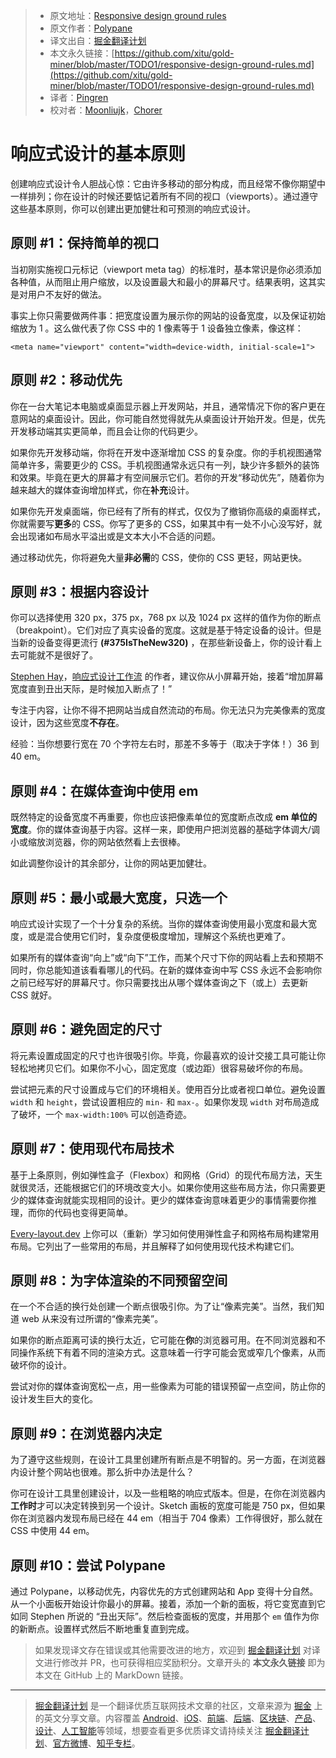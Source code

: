 > * 原文地址：[Responsive design ground rules](https://polypane.rocks/blog/responsive-design-ground-rules/)
> * 原文作者：[Polypane](https://polypane.rocks/blog/)
> * 译文出自：[掘金翻译计划](https://github.com/xitu/gold-miner)
> * 本文永久链接：[https://github.com/xitu/gold-miner/blob/master/TODO1/responsive-design-ground-rules.md](https://github.com/xitu/gold-miner/blob/master/TODO1/responsive-design-ground-rules.md)
> * 译者：[Pingren](https://github.com/Pingren)
> * 校对者：[Moonliujk](https://github.com/Moonliujk)，[Chorer](https://github.com/Chorer)

# 响应式设计的基本原则

创建响应式设计令人胆战心惊：它由许多移动的部分构成，而且经常不像你期望中一样排列；你在设计的时候还要惦记着所有不同的视口（viewports）。通过遵守这些基本原则，你可以创建出更加健壮和可预测的响应式设计。

## 原则 #1：保持简单的视口

当初刚实施视口元标记（viewport meta tag）的标准时，基本常识是你必须添加各种值，从而阻止用户缩放，以及设置最大和最小的屏幕尺寸。结果表明，这其实是对用户不友好的做法。

事实上你只需要做两件事：把宽度设置为展示你的网站的设备宽度，以及保证初始缩放为 1 。这么做代表了你 CSS 中的 1 像素等于 1 设备独立像素，像这样：

```
<meta name="viewport" content="width=device-width, initial-scale=1">
```

## 原则 #2：移动优先

你在一台大笔记本电脑或桌面显示器上开发网站，并且，通常情况下你的客户更在意网站的桌面设计。因此，你可能自然觉得就先从桌面设计开始开发。但是，优先开发移动端其实更简单，而且会让你的代码更少。

如果你先开发移动端，你将在开发中逐渐增加 CSS 的复杂度。你的手机视图通常简单许多，需要更少的 CSS。手机视图通常永远只有一列，缺少许多额外的装饰和效果。毕竟在更大的屏幕才有空间展示它们。若你的开发“移动优先”，随着你为越来越大的媒体查询增加样式，你在**补充**设计。

如果你先开发桌面端，你已经有了所有的样式，仅仅为了撤销你高级的桌面样式，你就需要写**更多**的 CSS。你写了更多的 CSS，如果其中有一处不小心没写好，就会出现诸如布局水平溢出或是文本大小不合适的问题。

通过移动优先，你将避免大量**非必需**的 CSS，使你的 CSS 更轻，网站更快。

## 原则 #3：根据内容设计

你可以选择使用 320 px，375 px，768 px 以及 1024 px 这样的值作为你的断点（breakpoint）。它们对应了真实设备的宽度。这就是基于特定设备的设计。但是当新的设备变得更流行 **(#375IsTheNew320)** ，在那些新设备上，你的设计看上去可能就不是很好了。

[Stephen Hay](http://the-haystack.com/)，[响应式设计工作流](http://www.peachpit.com/store/responsive-design-workflow-9780321887863) 的作者，建议你从小屏幕开始，接着“增加屏幕宽度直到丑出天际，是时候加入断点了！”

专注于内容，让你不得不把网站当成自然流动的布局。你无法只为完美像素的宽度设计，因为这些宽度**不存在**。

经验：当你想要行宽在 70 个字符左右时，那差不多等于（取决于字体！）36 到 40 em。

## 原则 #4：在媒体查询中使用 em

既然特定的设备宽度不再重要，你也应该把像素单位的宽度断点改成 **em 单位的宽度**。你的媒体查询基于内容。这样一来，即使用户把浏览器的基础字体调大/调小或缩放浏览器，你的网站依然看上去很棒。

如此调整你设计的其余部分，让你的网站更加健壮。

## 原则 #5：最小或最大宽度，只选一个

响应式设计实现了一个十分复杂的系统。当你的媒体查询使用最小宽度和最大宽度，或是混合使用它们时，复杂度便极度增加，理解这个系统也更难了。

如果所有的媒体查询“向上”或“向下”工作，而某个尺寸下你的网站看上去和预期不同时，你总能知道该看看哪儿的代码。在新的媒体查询中写 CSS 永远不会影响你之前已经写好的屏幕尺寸。你只需要找出从哪个媒体查询之下（或上）去更新 CSS 就好。

## 原则 #6：避免固定的尺寸

将元素设置成固定的尺寸也许很吸引你。毕竟，你最喜欢的设计交接工具可能让你轻松地拷贝它们。如果你不小心，固定宽度（或边距）很容易破坏你的布局。

尝试把元素的尺寸设置成与它们的环境相关。使用百分比或者视口单位。避免设置 `width` 和 `height`，尝试设置相应的 `min-` 和 `max-`。如果你发现 `width` 对布局造成了破坏，一个 `max-width:100%` 可以创造奇迹。

## 原则 #7：使用现代布局技术

基于上条原则，例如弹性盒子（Flexbox）和网格（Grid）的现代布局方法，天生就很灵活，还能根据它们的环境改变大小。如果你使用这些布局方法，你只需要更少的媒体查询就能实现相同的设计。更少的媒体查询意味着更少的事情需要你推理，而你的代码也变得更简单。

[Every-layout.dev](https://every-layout.dev/) 上你可以（重新）学习如何使用弹性盒子和网格布局构建常用布局。它列出了一些常用的布局，并且解释了如何使用现代技术构建它们。

## 原则 #8：为字体渲染的不同预留空间

在一个不合适的换行处创建一个断点很吸引你。为了让“像素完美”。当然，我们知道 web 从来没有过所谓的“像素完美”。

如果你的断点距离可读的换行太近，它可能在**你**的浏览器可用。在不同浏览器和不同操作系统下有着不同的渲染方式。这意味着一行字可能会宽或窄几个像素，从而破坏你的设计。

尝试对你的媒体查询宽松一点，用一些像素为可能的错误预留一点空间，防止你的设计发生巨大的变化。

## 原则 #9：在浏览器内决定

为了遵守这些规则，在设计工具里创建所有断点是不明智的。另一方面，在浏览器内设计整个网站也很难。那么折中办法是什么？

你可在设计工具里创建设计，以及一些粗略的响应式版本。但是，在你在浏览器内**工作时**才可以决定转换到另一个设计。Sketch 画板的宽度可能是 750 px，但如果你在浏览器内发现布局已经在 44 em（相当于 704 像素）工作得很好，那么就在 CSS 中使用 44 em。

## 原则 #10：尝试 Polypane

通过 Polypane，以移动优先，内容优先的方式创建网站和 App 变得十分自然。从一个小面板开始设计你最小的屏幕。接着，添加一个新的面板，将它变宽直到它如同 Stephen 所说的 “丑出天际”。然后检查面板的宽度，并用那个 `em` 值作为你的新断点。设置样式然后不断地重复直到完成。

> 如果发现译文存在错误或其他需要改进的地方，欢迎到 [掘金翻译计划](https://github.com/xitu/gold-miner) 对译文进行修改并 PR，也可获得相应奖励积分。文章开头的 **本文永久链接** 即为本文在 GitHub 上的 MarkDown 链接。

---

> [掘金翻译计划](https://github.com/xitu/gold-miner) 是一个翻译优质互联网技术文章的社区，文章来源为 [掘金](https://juejin.im) 上的英文分享文章。内容覆盖 [Android](https://github.com/xitu/gold-miner#android)、[iOS](https://github.com/xitu/gold-miner#ios)、[前端](https://github.com/xitu/gold-miner#前端)、[后端](https://github.com/xitu/gold-miner#后端)、[区块链](https://github.com/xitu/gold-miner#区块链)、[产品](https://github.com/xitu/gold-miner#产品)、[设计](https://github.com/xitu/gold-miner#设计)、[人工智能](https://github.com/xitu/gold-miner#人工智能)等领域，想要查看更多优质译文请持续关注 [掘金翻译计划](https://github.com/xitu/gold-miner)、[官方微博](http://weibo.com/juejinfanyi)、[知乎专栏](https://zhuanlan.zhihu.com/juejinfanyi)。
